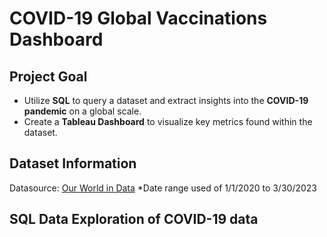 # COVID-19 Global Vaccinations Dashboard

## Project Goal

- Utilize **SQL** to query a dataset and extract insights into the **COVID-19 pandemic** on a global scale.
- Create a **Tableau Dashboard** to visualize key metrics found within the dataset.

## Dataset Information

Datasource: [Our World in Data](https://ourworldindata.org/coronavirus)
*Date range used of 1/1/2020 to 3/30/2023

## SQL Data Exploration of COVID-19 data

